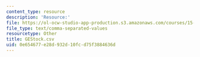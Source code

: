 ```yaml
---
content_type: resource
description: 'Resource:'
file: https://ol-ocw-studio-app-production.s3.amazonaws.com/courses/15-071-the-analytics-edge-spring-2017/0e654677e28d932d10fcd75f3884636d_GEStock.csv
file_type: text/comma-separated-values
resourcetype: Other
title: GEStock.csv
uid: 0e654677-e28d-932d-10fc-d75f3884636d
---
```

